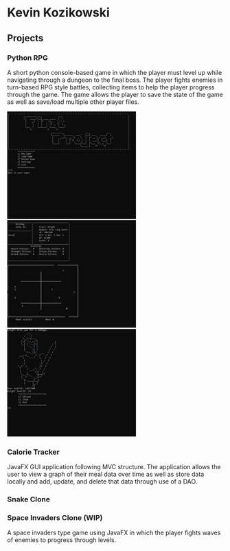 # Kevin Kozikowski

## Projects

### Python RPG
A short python console-based game in which the player must level up while navigating through a dungeon to the final boss. The player fights enemies in turn-based RPG style battles, collecting items to help the player progress through the game. The game allows the player to save the state of the game as well as save/load multiple other player files. 

<img src="https://github.com/kkozikowski4269/kkozikowski4269.github.io/blob/main/python_rpg_start.gif" width=300 height=250> <img src="https://github.com/kkozikowski4269/kkozikowski4269.github.io/blob/main/python_rpg_battle.gif" width=300 height=250>  <img src="https://github.com/kkozikowski4269/kkozikowski4269.github.io/blob/main/python_rpg_levelup.gif" width=300 height=250>

### Calorie Tracker
JavaFX GUI application following MVC structure. The application allows the user to view a graph of their meal data over time as well as store data locally and add, update, and delete that data through use of a DAO.

### Snake Clone

### Space Invaders Clone (WIP)
A space invaders type game using JavaFX in which the player fights waves of enemies to progress through levels. 

